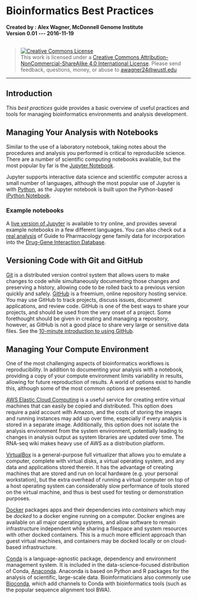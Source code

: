 # Bioinformatics Best Practices

**Created by : Alex Wagner, McDonnell Genome Institute**<br>
**Version 0.01 --- 2016-11-19**<br>
<br>

><a rel="license" href="http://creativecommons.org/licenses/by-nc-sa/4.0/"><img alt="Creative Commons License" style="border-width:0" src="https://i.creativecommons.org/l/by-nc-sa/4.0/88x31.png" /></a><br />This work is licensed under a <a rel="license" href="http://creativecommons.org/licenses/by-nc-sa/4.0/">Creative Commons Attribution-NonCommercial-ShareAlike 4.0 International License</a>. Please send feedback, questions, money, or abuse to <awagner24@wustl.edu> 

---

## Introduction

This _best practices_ guide provides a basic overview of useful practices and tools for managing bioinformatics environments and analysis development. 

## Managing Your Analysis with Notebooks

Similar to the use of a laboratory notebook, taking notes about the procedures and analysis you performed is critical to reproducible science. There are a number of scientific computing notebooks available, but the most popular by far is the [Jupyter Notebook][Jupyter].

[Jupyter]: http://jupyter.org/

Jupyter supports interactive data science and scientific computer across a small number of languages, although the most popular use of Jupyter is with [Python][Python], as the Jupyter notebook is built upon the Python-based [iPython Notebook][iPython].

[Python]: https://www.python.org/
[iPython]: https://ipython.org/
 

### Example notebooks

A [live version of Jupyter][live-Jupyter] is available to try online, and provides several example notebooks in a few different languages. You can also check out a [real analysis][analysis] of Guide to Pharmacology gene family data for incorporation into the [Drug-Gene Interaction Database][dgidb]. 

[live-Jupyter]: https://try.jupyter.org
[analysis]: https://gist.github.com/ahwagner/595291c53ddaf8da64e995ad3a555d54
[dgidb]: http://dgidb.genome.wustl.edu/faq

## Versioning Code with Git and GitHub

[Git][git] is a distributed version control system that allows users to make changes to code while simultaneously documenting those changes and preserving a history, allowing code to be rolled back to a previous version quickly and safely. [GitHub][GitHub] is a freemium, online repository hosting service. You may use GitHub to track projects, discuss issues, document applications, and review code. GitHub is one of the best ways to share your projects, and should be used from the very onset of a project. Some forethought should be given in creating and managing a repository, however, as GitHub is not a good place to share very large or sensitive data files. See the [10-minute introduction to using GitHub][GitHub-guide].

[git]: https://git-scm.com/
[GitHub]: https://github.com/
[GitHub-guide]: https://guides.github.com/activities/hello-world/ 

## Managing Your Compute Environment

One of the most challenging aspects of bioinformatics workflows is reproducibility. In addition to documenting your analysis with a notebook, providing a copy of your compute environment limits variability in results, allowing for future reproduction of results. A world of options exist to handle this, although some of the most common options are presented.

[AWS Elastic Cloud Computing][EC2] is a useful service for creating entire virtual machines that can easily be copied and distributed. This option does require a paid account with Amazon, and the costs of storing the images and running instances may add up over time, especially if every analysis is stored in a separate image. Additionally, this option does not isolate the analysis environment from the system environment, potentially leading to changes in analysis output as system libraries are updated over time. The RNA-seq wiki makes heavy use of AWS as a distribution platform.

[VirtualBox][VirtualBox] is a general-purpose full virtualizer that allows you to emulate a computer, complete with virtual disks, a virtual operating system, and any data and applications stored therein. It has the advantage of creating machines that are stored and run on local hardware (e.g. your personal workstation), but the extra overhead of running a virtual computer on top of a host operating system can considerably slow performance of tools stored on the virtual machine, and thus is best used for testing or demonstration purposes.

[Docker][Docker] packages apps and their dependencies into _containers_ which may be _docked_ to a docker engine running on a computer. Docker engines are available on all major operating systems, and allow software to remain infrastructure independent while sharing a filespace and system resources with other docked containers.  This is a much more efficient approach than guest virtual machines, and containers may be docked locally or on cloud-based infrastructure.

[Conda][Conda] is a language-agnostic package, dependency and environment management system. It is included in the data-science-focused distribution of Conda, [Anaconda][Anaconda]. Anaconda is based on Python and R packages for the analysis of scientific, large-scale data. Bioinformaticians also commonly use [Bioconda][Bioconda], which add channels to Conda with bioinformatics tools (such as the popular sequence alignment tool BWA).

[Anaconda]: https://www.continuum.io/why-anaconda
[Conda]: http://conda.pydata.org/docs/
[Bioconda]: https://bioconda.github.io/
[EC2]: https://aws.amazon.com/ec2/
[VirtualBox]: https://www.virtualbox.org/wiki/Downloads
[Docker]: https://docs.docker.com/engine/understanding-docker/
